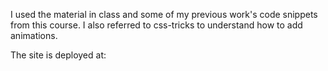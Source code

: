 I used the material in class and some of my previous work's code snippets from this course.
I also referred to css-tricks to understand how to add animations.

The site is deployed at:

